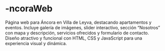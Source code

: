 # -ncoraWeb
Página web para Áncora en Villa de Leyva, destacando apartamentos y eventos. Incluye galería de imágenes, slider interactivo, sección “Nosotros” con mapa y descripción, servicios ofrecidos y formulario de contacto. Diseño atractivo y funcional con HTML, CSS y JavaScript para una experiencia visual y dinámica.
